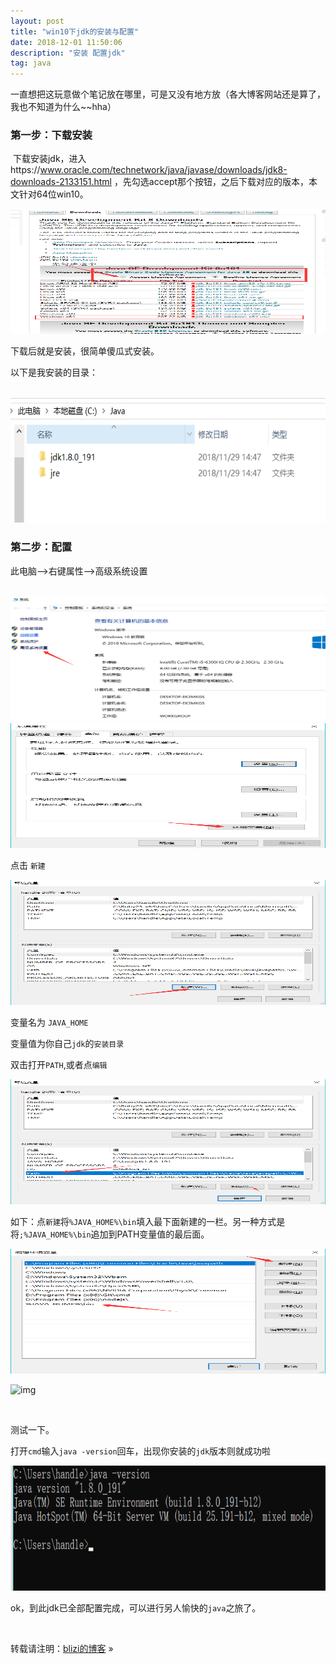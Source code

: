 ```yaml
---
layout: post
title: "win10下jdk的安装与配置"
date: 2018-12-01 11:50:06 
description: "安装 配置jdk"
tag: java
---
```




​	一直想把这玩意做个笔记放在哪里，可是又没有地方放（各大博客网站还是算了，我也不知道为什么~~hha）

### 第一步：下载安装

​	下载安装jdk，进入https://www.oracle.com/technetwork/java/javase/downloads/jdk8-downloads-2133151.html ，先勾选accept那个按钮，之后下载对应的版本，本文针对64位win10。

<img src="/images/posts/jdk/1543636110345.png" height="200" width="600"> 

下载后就是安装，很简单傻瓜式安装。

以下是我安装的目录：

<br/>

<img src="/images/posts/jdk/1543634600539.png" height="200" width="600"> 

<br/>

### 第二步：配置

此电脑-->右键属性-->高级系统设置

<br/>

<img src="/images/posts/jdk/1543634704080.png" height="200" width="600">

<img src="/images/posts/jdk/1543634727555.png" height="200" width="600">

<p/>

点击  `新建`

<img src="/images/posts/jdk/1543634855205.png" height="200" width="600">

<p/>

变量名为  `JAVA_HOME`

变量值为你自己`jdk`的`安装目录`

双击打开`PATH`,或者点`编辑`<br/>

<img src="/images/posts/jdk/1543635155944.png" height="200" width="600">



如下：点`新建`将`%JAVA_HOME%\bin`填入最下面新建的一栏。另一种方式是将`;%JAVA_HOME%\bin`追加到PATH变量值的最后面。

<img src="/images/posts/jdk/1543635370456.png" height="200" width="600">

![img](https://img-blog.csdn.net/20170310213624623)

<br/>

测试一下。

打开`cmd`输入`java -version`回车，出现你安装的`jdk`版本则就成功啦<br/>

<img src="/images/posts/jdk/1543635612002.png" height="200" width="600">

ok，到此jdk已全部配置完成，可以进行另人愉快的`java`之旅了。

<br>

转载请注明：[blizi的博客](http://blizi.github.io) » 